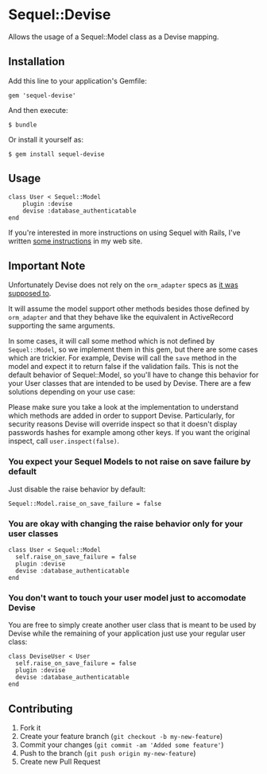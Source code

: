 # Sequel::Devise

Allows the usage of a Sequel::Model class as a Devise mapping.

## Installation

Add this line to your application's Gemfile:

    gem 'sequel-devise'

And then execute:

    $ bundle

Or install it yourself as:

    $ gem install sequel-devise

## Usage

    class User < Sequel::Model
        plugin :devise
        devise :database_authenticatable
    end

If you're interested in more instructions on using Sequel with Rails,
I've written [some instructions](http://rosenfeld.herokuapp.com/en/articles/2012-04-18-getting-started-with-sequel-in-rails) in my web site.

## Important Note

Unfortunately Devise does not rely on the `orm_adapter` specs as 
[it was supposed to](https://github.com/plataformatec/devise/blob/master/devise.gemspec#L22).

It will assume the model support other methods besides those defined by `orm_adapter` and that they
behave like the equivalent in ActiveRecord supporting the same arguments.

In some cases, it will call some method which is not defined by `Sequel::Model`, so we implement
them in this gem, but there are some cases which are trickier. For example, Devise will call the
`save` method in the model and expect it to return false if the validation fails. This is not the
default behavior of Sequel::Model, so you'll have to change this behavior for your User classes
that are intended to be used by Devise. There are a few solutions depending on your use case:

Please make sure you take a look at the implementation to understand which methods are added
in order to support Devise. Particularly, for security reasons Devise will override inspect
so that it doesn't display passwords hashes for example among other keys. If you want the
original inspect, call `user.inspect(false)`.

### You expect your Sequel Models to not raise on save failure by default

Just disable the raise behavior by default:

    Sequel::Model.raise_on_save_failure = false

### You are okay with changing the raise behavior only for your user classes

    class User < Sequel::Model
      self.raise_on_save_failure = false
      plugin :devise
      devise :database_authenticatable
    end

### You don't want to touch your user model just to accomodate Devise

You are free to simply create another user class that is meant to be used by Devise while the
remaining of your application just use your regular user class:

    class DeviseUser < User
      self.raise_on_save_failure = false
      plugin :devise
      devise :database_authenticatable
    end

## Contributing

1. Fork it
2. Create your feature branch (`git checkout -b my-new-feature`)
3. Commit your changes (`git commit -am 'Added some feature'`)
4. Push to the branch (`git push origin my-new-feature`)
5. Create new Pull Request

